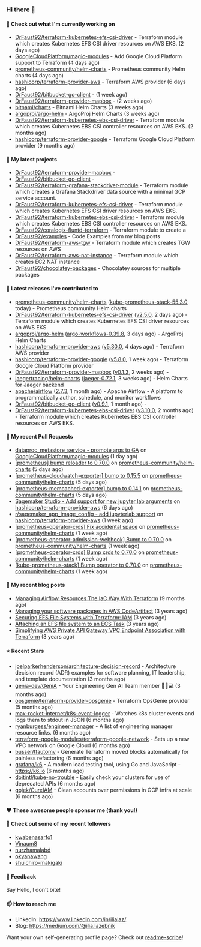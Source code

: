 ### Hi there 👋

#### 👷 Check out what I'm currently working on

- [DrFaust92/terraform-kubernetes-efs-csi-driver](https://github.com/DrFaust92/terraform-kubernetes-efs-csi-driver) - Terraform module which creates Kubernetes EFS CSI driver resources on AWS EKS. (2 days ago)
- [GoogleCloudPlatform/magic-modules](https://github.com/GoogleCloudPlatform/magic-modules) - Add Google Cloud Platform support to Terraform (4 days ago)
- [prometheus-community/helm-charts](https://github.com/prometheus-community/helm-charts) - Prometheus community Helm charts (4 days ago)
- [hashicorp/terraform-provider-aws](https://github.com/hashicorp/terraform-provider-aws) - Terraform AWS provider (6 days ago)
- [DrFaust92/bitbucket-go-client](https://github.com/DrFaust92/bitbucket-go-client) -  (1 week ago)
- [DrFaust92/terraform-provider-mapbox](https://github.com/DrFaust92/terraform-provider-mapbox) -  (2 weeks ago)
- [bitnami/charts](https://github.com/bitnami/charts) - Bitnami Helm Charts (3 weeks ago)
- [argoproj/argo-helm](https://github.com/argoproj/argo-helm) - ArgoProj Helm Charts (3 weeks ago)
- [DrFaust92/terraform-kubernetes-ebs-csi-driver](https://github.com/DrFaust92/terraform-kubernetes-ebs-csi-driver) - Terraform module which creates Kubernetes EBS CSI controller resources on AWS EKS. (2 months ago)
- [hashicorp/terraform-provider-google](https://github.com/hashicorp/terraform-provider-google) - Terraform Google Cloud Platform provider (9 months ago)

#### 🌱 My latest projects

- [DrFaust92/terraform-provider-mapbox](https://github.com/DrFaust92/terraform-provider-mapbox) - 
- [DrFaust92/bitbucket-go-client](https://github.com/DrFaust92/bitbucket-go-client) - 
- [DrFaust92/terraform-grafana-stackdriver-module](https://github.com/DrFaust92/terraform-grafana-stackdriver-module) - Terraform module which creates a Grafana Stackdriver data source with a minimal GCP service account.
- [DrFaust92/terraform-kubernetes-efs-csi-driver](https://github.com/DrFaust92/terraform-kubernetes-efs-csi-driver) - Terraform module which creates Kubernetes EFS CSI driver resources on AWS EKS.
- [DrFaust92/terraform-kubernetes-ebs-csi-driver](https://github.com/DrFaust92/terraform-kubernetes-ebs-csi-driver) - Terraform module which creates Kubernetes EBS CSI controller resources on AWS EKS.
- [DrFaust92/coralogix-fluntd-terraform](https://github.com/DrFaust92/coralogix-fluntd-terraform) - Terraform module to create a 
- [DrFaust92/examples](https://github.com/DrFaust92/examples) - Code Examples from my blog posts
- [DrFaust92/terraform-aws-tgw](https://github.com/DrFaust92/terraform-aws-tgw) - Terraform module which creates TGW resources on AWS
- [DrFaust92/terraform-aws-nat-instance](https://github.com/DrFaust92/terraform-aws-nat-instance) - Terraform module which creates EC2 NAT instance
- [DrFaust92/chocolatey-packages](https://github.com/DrFaust92/chocolatey-packages) - Chocolatey sources for multiple packages

#### 🔭 Latest releases I've contributed to

- [prometheus-community/helm-charts](https://github.com/prometheus-community/helm-charts) ([kube-prometheus-stack-55.3.0](https://github.com/prometheus-community/helm-charts/releases/tag/kube-prometheus-stack-55.3.0), today) - Prometheus community Helm charts
- [DrFaust92/terraform-kubernetes-efs-csi-driver](https://github.com/DrFaust92/terraform-kubernetes-efs-csi-driver) ([v2.5.0](https://github.com/DrFaust92/terraform-kubernetes-efs-csi-driver/releases/tag/v2.5.0), 2 days ago) - Terraform module which creates Kubernetes EFS CSI driver resources on AWS EKS.
- [argoproj/argo-helm](https://github.com/argoproj/argo-helm) ([argo-workflows-0.39.8](https://github.com/argoproj/argo-helm/releases/tag/argo-workflows-0.39.8), 3 days ago) - ArgoProj Helm Charts
- [hashicorp/terraform-provider-aws](https://github.com/hashicorp/terraform-provider-aws) ([v5.30.0](https://github.com/hashicorp/terraform-provider-aws/releases/tag/v5.30.0), 4 days ago) - Terraform AWS provider
- [hashicorp/terraform-provider-google](https://github.com/hashicorp/terraform-provider-google) ([v5.8.0](https://github.com/hashicorp/terraform-provider-google/releases/tag/v5.8.0), 1 week ago) - Terraform Google Cloud Platform provider
- [DrFaust92/terraform-provider-mapbox](https://github.com/DrFaust92/terraform-provider-mapbox) ([v0.1.3](https://github.com/DrFaust92/terraform-provider-mapbox/releases/tag/v0.1.3), 2 weeks ago) - 
- [jaegertracing/helm-charts](https://github.com/jaegertracing/helm-charts) ([jaeger-0.72.1](https://github.com/jaegertracing/helm-charts/releases/tag/jaeger-0.72.1), 3 weeks ago) - Helm Charts for Jaeger backend
- [apache/airflow](https://github.com/apache/airflow) ([2.7.3](https://github.com/apache/airflow/releases/tag/2.7.3), 1 month ago) - Apache Airflow - A platform to programmatically author, schedule, and monitor workflows
- [DrFaust92/bitbucket-go-client](https://github.com/DrFaust92/bitbucket-go-client) ([v0.9.1](https://github.com/DrFaust92/bitbucket-go-client/releases/tag/v0.9.1), 1 month ago) - 
- [DrFaust92/terraform-kubernetes-ebs-csi-driver](https://github.com/DrFaust92/terraform-kubernetes-ebs-csi-driver) ([v3.10.0](https://github.com/DrFaust92/terraform-kubernetes-ebs-csi-driver/releases/tag/v3.10.0), 2 months ago) - Terraform module which creates Kubernetes EBS CSI controller resources on AWS EKS.

#### 🔨 My recent Pull Requests

- [dataproc_metastore_service - promote args to GA](https://github.com/GoogleCloudPlatform/magic-modules/pull/9619) on [GoogleCloudPlatform/magic-modules](https://github.com/GoogleCloudPlatform/magic-modules) (1 day ago)
- [[prometheus] bump reloader to 0.70.0](https://github.com/prometheus-community/helm-charts/pull/4064) on [prometheus-community/helm-charts](https://github.com/prometheus-community/helm-charts) (5 days ago)
- [[prometheus-cloudwatch-exporter] bump to 0.15.5](https://github.com/prometheus-community/helm-charts/pull/4063) on [prometheus-community/helm-charts](https://github.com/prometheus-community/helm-charts) (5 days ago)
- [[prometheus-memcached-exporter] bump to 0.14.1](https://github.com/prometheus-community/helm-charts/pull/4062) on [prometheus-community/helm-charts](https://github.com/prometheus-community/helm-charts) (5 days ago)
- [Sagemaker Studio - Add support for new jupyter lab arguments](https://github.com/hashicorp/terraform-provider-aws/pull/34729) on [hashicorp/terraform-provider-aws](https://github.com/hashicorp/terraform-provider-aws) (6 days ago)
- [r/sagemaker_app_image_config - add jupyterlab support](https://github.com/hashicorp/terraform-provider-aws/pull/34696) on [hashicorp/terraform-provider-aws](https://github.com/hashicorp/terraform-provider-aws) (1 week ago)
- [[prometheus-operator-crds] Fix accidental space](https://github.com/prometheus-community/helm-charts/pull/4049) on [prometheus-community/helm-charts](https://github.com/prometheus-community/helm-charts) (1 week ago)
- [[prometheus-operator-admission-webhook] Bump to 0.70.0](https://github.com/prometheus-community/helm-charts/pull/4048) on [prometheus-community/helm-charts](https://github.com/prometheus-community/helm-charts) (1 week ago)
- [[prometheus-operator-crds] Bump crds to 0.70.0](https://github.com/prometheus-community/helm-charts/pull/4047) on [prometheus-community/helm-charts](https://github.com/prometheus-community/helm-charts) (1 week ago)
- [[kube-prometheus-stack] Bump operator to 0.70.0](https://github.com/prometheus-community/helm-charts/pull/4046) on [prometheus-community/helm-charts](https://github.com/prometheus-community/helm-charts) (1 week ago)

#### 📜 My recent blog posts

- [Managing Airflow Resources The IaC Way With Terraform](https://engineering.placer.ai/managing-airflow-resources-the-iac-way-with-terraform-ea5b8db573ad?source=rss-cac402f06fa8------2) (9 months ago)
- [Managing your software packages in AWS CodeArtifact](https://medium.com/@ilia.lazebnik/managing-your-software-packages-in-aws-codeartifact-12d00053e243?source=rss-cac402f06fa8------2) (3 years ago)
- [Securing EFS File Systems with Terraform: IAM](https://medium.com/@ilia.lazebnik/securing-efs-file-systems-with-terraform-iam-d2a066c198ab?source=rss-cac402f06fa8------2) (3 years ago)
- [Attaching an EFS file system to an ECS Task](https://medium.com/@ilia.lazebnik/attaching-an-efs-file-system-to-an-ecs-task-7bd15b76a6ef?source=rss-cac402f06fa8------2) (3 years ago)
- [Simplifying AWS Private API Gateway VPC Endpoint Association with Terraform](https://medium.com/@ilia.lazebnik/simplifying-aws-private-api-gateway-vpc-endpoint-association-with-terraform-b379a247afbf?source=rss-cac402f06fa8------2) (3 years ago)

#### ⭐ Recent Stars

- [joelparkerhenderson/architecture-decision-record](https://github.com/joelparkerhenderson/architecture-decision-record) - Architecture decision record (ADR) examples for software planning, IT leadership, and template documentation (3 months ago)
- [genia-dev/GeniA](https://github.com/genia-dev/GeniA) - Your Engineering Gen AI Team member 🧬🤖💻 (3 months ago)
- [opsgenie/terraform-provider-opsgenie](https://github.com/opsgenie/terraform-provider-opsgenie) - Terraform OpsGenie provider (5 months ago)
- [max-rocket-internet/k8s-event-logger](https://github.com/max-rocket-internet/k8s-event-logger) - Watches k8s cluster events and logs them to stdout in JSON (6 months ago)
- [ryanburgess/engineer-manager](https://github.com/ryanburgess/engineer-manager) - A list of engineering manager resource links. (6 months ago)
- [terraform-google-modules/terraform-google-network](https://github.com/terraform-google-modules/terraform-google-network) - Sets up a new VPC network on Google Cloud (6 months ago)
- [busser/tfautomv](https://github.com/busser/tfautomv) - Generate Terraform moved blocks automatically for painless refactoring (6 months ago)
- [grafana/k6](https://github.com/grafana/k6) - A modern load testing tool, using Go and JavaScript - https://k6.io (6 months ago)
- [doitintl/kube-no-trouble](https://github.com/doitintl/kube-no-trouble) - Easily check your clusters for use of deprecated APIs (6 months ago)
- [gojek/CureIAM](https://github.com/gojek/CureIAM) - Clean accounts over permissions in GCP infra at scale (6 months ago)

#### ❤️ These awesome people sponsor me (thank you!)


#### 👯 Check out some of my recent followers

- [kwabenasarfo1](https://github.com/kwabenasarfo1)
- [Vinaum8](https://github.com/Vinaum8)
- [nurzhamalabd](https://github.com/nurzhamalabd)
- [okyanawang](https://github.com/okyanawang)
- [shuichiro-makigaki](https://github.com/shuichiro-makigaki)

#### 💬 Feedback

Say Hello, I don't bite!

#### 📫 How to reach me

- LinkedIn: https://www.linkedin.com/in/ilialaz/
- Blog: https://medium.com/@ilia.lazebnik

Want your own self-generating profile page? Check out [readme-scribe](https://github.com/muesli/readme-scribe)!

